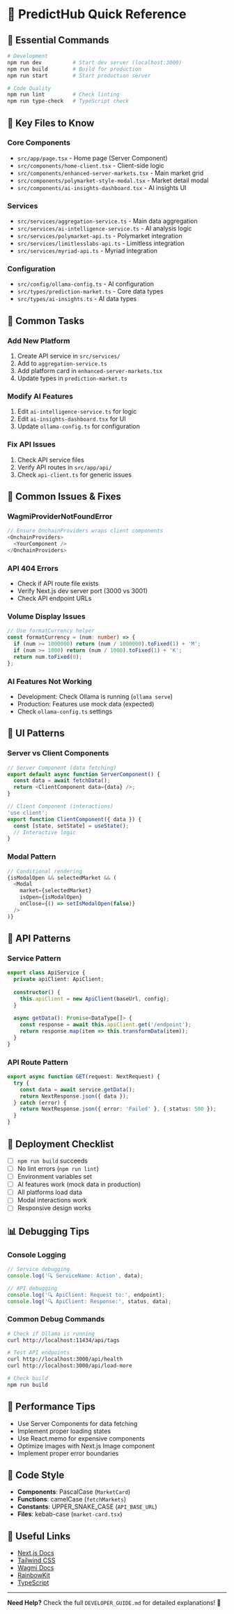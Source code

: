 # 🚀 PredictHub Quick Reference

## 🎯 **Essential Commands**

```bash
# Development
npm run dev          # Start dev server (localhost:3000)
npm run build        # Build for production
npm run start        # Start production server

# Code Quality
npm run lint         # Check linting
npm run type-check   # TypeScript check
```

## 📁 **Key Files to Know**

### **Core Components**
- `src/app/page.tsx` - Home page (Server Component)
- `src/components/home-client.tsx` - Client-side logic
- `src/components/enhanced-server-markets.tsx` - Main market grid
- `src/components/polymarket-style-modal.tsx` - Market detail modal
- `src/components/ai-insights-dashboard.tsx` - AI insights UI

### **Services**
- `src/services/aggregation-service.ts` - Main data aggregation
- `src/services/ai-intelligence-service.ts` - AI analysis logic
- `src/services/polymarket-api.ts` - Polymarket integration
- `src/services/limitlesslabs-api.ts` - Limitless integration
- `src/services/myriad-api.ts` - Myriad integration

### **Configuration**
- `src/config/ollama-config.ts` - AI configuration
- `src/types/prediction-market.ts` - Core data types
- `src/types/ai-insights.ts` - AI data types

## 🔧 **Common Tasks**

### **Add New Platform**
1. Create API service in `src/services/`
2. Add to `aggregation-service.ts`
3. Add platform card in `enhanced-server-markets.tsx`
4. Update types in `prediction-market.ts`

### **Modify AI Features**
1. Edit `ai-intelligence-service.ts` for logic
2. Edit `ai-insights-dashboard.tsx` for UI
3. Update `ollama-config.ts` for configuration

### **Fix API Issues**
1. Check API service files
2. Verify API routes in `src/app/api/`
3. Check `api-client.ts` for generic issues

## 🐛 **Common Issues & Fixes**

### **WagmiProviderNotFoundError**
```typescript
// Ensure OnchainProviders wraps client components
<OnchainProviders>
  <YourComponent />
</OnchainProviders>
```

### **API 404 Errors**
- Check if API route file exists
- Verify Next.js dev server port (3000 vs 3001)
- Check API endpoint URLs

### **Volume Display Issues**
```typescript
// Use formatCurrency helper
const formatCurrency = (num: number) => {
  if (num >= 1000000) return (num / 1000000).toFixed(1) + 'M';
  if (num >= 1000) return (num / 1000).toFixed(1) + 'K';
  return num.toFixed(0);
};
```

### **AI Features Not Working**
- Development: Check Ollama is running (`ollama serve`)
- Production: Features use mock data (expected)
- Check `ollama-config.ts` settings

## 🎨 **UI Patterns**

### **Server vs Client Components**
```typescript
// Server Component (data fetching)
export default async function ServerComponent() {
  const data = await fetchData();
  return <ClientComponent data={data} />;
}

// Client Component (interactions)
'use client';
export function ClientComponent({ data }) {
  const [state, setState] = useState();
  // Interactive logic
}
```

### **Modal Pattern**
```typescript
// Conditional rendering
{isModalOpen && selectedMarket && (
  <Modal 
    market={selectedMarket}
    isOpen={isModalOpen}
    onClose={() => setIsModalOpen(false)}
  />
)}
```

## 🔌 **API Patterns**

### **Service Pattern**
```typescript
export class ApiService {
  private apiClient: ApiClient;
  
  constructor() {
    this.apiClient = new ApiClient(baseUrl, config);
  }
  
  async getData(): Promise<DataType[]> {
    const response = await this.apiClient.get('/endpoint');
    return response.map(item => this.transformData(item));
  }
}
```

### **API Route Pattern**
```typescript
export async function GET(request: NextRequest) {
  try {
    const data = await service.getData();
    return NextResponse.json({ data });
  } catch (error) {
    return NextResponse.json({ error: 'Failed' }, { status: 500 });
  }
}
```

## 🚀 **Deployment Checklist**

- [ ] `npm run build` succeeds
- [ ] No lint errors (`npm run lint`)
- [ ] Environment variables set
- [ ] AI features work (mock data in production)
- [ ] All platforms load data
- [ ] Modal interactions work
- [ ] Responsive design works

## 📊 **Debugging Tips**

### **Console Logging**
```typescript
// Service debugging
console.log('🔍 ServiceName: Action', data);

// API debugging
console.log('🔍 ApiClient: Request to:', endpoint);
console.log('🔍 ApiClient: Response:', status, data);
```

### **Common Debug Commands**
```bash
# Check if Ollama is running
curl http://localhost:11434/api/tags

# Test API endpoints
curl http://localhost:3000/api/health
curl http://localhost:3000/api/load-more

# Check build
npm run build
```

## 🎯 **Performance Tips**

- Use Server Components for data fetching
- Implement proper loading states
- Use React.memo for expensive components
- Optimize images with Next.js Image component
- Implement proper error boundaries

## 📝 **Code Style**

- **Components**: PascalCase (`MarketCard`)
- **Functions**: camelCase (`fetchMarkets`)
- **Constants**: UPPER_SNAKE_CASE (`API_BASE_URL`)
- **Files**: kebab-case (`market-card.tsx`)

## 🔗 **Useful Links**

- [Next.js Docs](https://nextjs.org/docs)
- [Tailwind CSS](https://tailwindcss.com/docs)
- [Wagmi Docs](https://wagmi.sh/)
- [RainbowKit](https://www.rainbowkit.com/)
- [TypeScript](https://www.typescriptlang.org/docs/)

---

**Need Help?** Check the full `DEVELOPER_GUIDE.md` for detailed explanations! 🚀

